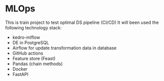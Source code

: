 # MLOps

This is train project to test optimal DS pipeline (CI/CD)
It will been used the following technology stack:
- kedro-mlflow
- DE in PostgreSQL
- Airflow for update transformation data in database 
- GitHub actions
- Feature store (Feast)
- Pandas (chain methods)
- Docker
- FastAPI
